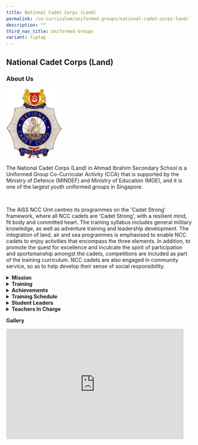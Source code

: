 ```yaml
---
title: National Cadet Corps (Land)
permalink: /co-curriculum/uniformed-groups/national-cadet-corps-land/
description: ""
third_nav_title: Uniformed Groups
variant: tiptap
---
```

<h2>National Cadet Corps (Land)</h2>
<h3>About Us<br></h3>
<div class="isomer-image-wrapper">
<img style="width: 30%;" height="auto" width="100%" alt="" src="/images/ncclogo.jpg">
</div>
<p>The National Cadet Corps (Land) in Ahmad Ibrahim Secondary School is a
Uniformed Group Co-Curricular Activity (CCA) that is supported by the Ministry
of Defence (MINDEF) and Ministry of Education (MOE), and it is one of the
largest youth uniformed groups in Singapore.</p>
<p>
<br>
</p>
<p>The AISS NCC Unit centres its programmes on the 'Cadet Strong' framework,
where all NCC cadets are 'Cadet Strong', with a resilient mind, fit body
and committed heart. The training syllabus includes general military knowledge,
as well as adventure training and leadership development. The integration
of land, air and sea programmes is emphasised to enable NCC cadets to enjoy
activities that encompass the three elements. In addition, to promote the
quest for excellence and inculcate the spirit of participation and sportsmanship
amongst the cadets, competitions are included as part of the training curriculum.
NCC cadets are also engaged in community service, so as to help develop
their sense of social responsibility.</p>
<p></p>
<div data-type="detailGroup" class="isomer-accordion-group isomer-accordion isomer-accordion-white">
<details class="isomer-details">
<summary><strong>Mission</strong>
</summary>
<div data-type="detailsContent" class="isomer-details-content">
<p>To Nurture Inspiring Leaders and Committed Citizens through Fun, Adventurous
and Military-related Activities</p>
</div>
</details>
</div>
<div data-type="detailGroup" class="isomer-accordion-group isomer-accordion isomer-accordion-white">
<details class="isomer-details">
<summary><strong>Training</strong>
</summary>
<div data-type="detailsContent" class="isomer-details-content">
<p>Our trainings consist of classroom lessons, individual field craft lessons
(IFC), Precision Drill Squad (PDS) and/or Free-style Drill (FSD) trainings,
physical training and sports and games. Annual camps, such as the Leadership
camp and Unit camp are designed to allow for student ownership over their
training activities and to develop the leadership competencies of the cadets.
<br>
<br>Apart from our school activities, we leverage on the activities conducted
by HQ NCC as well – such as Camp FORGE for the Junior Cadets, Camp STEEL
for the Senior Cadets and the Specialist Course for the Cadet Leaders.
Other key programmes include the Air-Rifle experiential shooting experiences
for the Senior Cadets to prepare them for their live range shooting experience
as Cadet Leaders. Immersive overseas exposure and experiential opportunities
are given to cadets who demonstrate outstanding commitment and dedication
to the corps.</p>
</div>
</details>
</div>
<div data-type="detailGroup" class="isomer-accordion-group isomer-accordion isomer-accordion-white">
<details class="isomer-details">
<summary><strong>Achievements</strong>
</summary>
<div data-type="detailsContent" class="isomer-details-content">
<p><strong>Best Unit Competition:<br></strong>** Best Unit Competition: Results
reflect the performance of the previous year.
<br>2011: Gold
<br>2012: Gold
<br>2013: Silver
<br>2014: Silver
<br>2015: Silver
<br>2016: Silver
<br>2017: Gold</p>
<p><strong>Unit Recognition Award:<br></strong>2018: Distinction
<br>2019: Distinction
<br>2020: Distinction
<br>2021: Suspended
<br>2022: Distinction
<br>2023: Distinction</p>
<p><strong>Outstanding Cadet Award:<br></strong>2017: MSG (NCC) MUHAMMAD
SYAFIQ BIN HANISS
<br>2018: MSG (NCC) RAVICHANDRAN DHARANI
<br>2019: MSG (NCC) HOE JOTHAM
<br>2020: MSG (NCC) SATHIAH ELAMARAN
<br>2021: MSG (NCC) AZRAEI SHAHRIEZAL BIN JAMIL</p>
</div>
</details>
</div>
<div data-type="detailGroup" class="isomer-accordion-group isomer-accordion isomer-accordion-white">
<details class="isomer-details">
<summary><strong>Training Schedule</strong>
</summary>
<div data-type="detailsContent" class="isomer-details-content">
<p><strong>Wednesday<br></strong>3.30 - 5.30 PM</p>
<p><strong>Friday<br></strong>2.30 - 5.30 PM (No Training on Friday, 16 Aug,
23 Aug, 30 Aug)</p>
<p>(Training sessions by HQ will be updated once details are released)</p>
</div>
</details>
</div>
<div data-type="detailGroup" class="isomer-accordion-group isomer-accordion isomer-accordion-white">
<details class="isomer-details">
<summary><strong>Student Leaders</strong>
</summary>
<div data-type="detailsContent" class="isomer-details-content">
<p><strong>Unit Sergeant Major:<br></strong>MSG (NCC) KEEGAN TAN WEIJIE</p>
<p><strong>Assistant Unit Sergeant Major:<br></strong>MSG (NCC) MUHAMMAD
DANISH DAMIEN BIN ABDULLAH</p>
<p><strong>Company Sergeant Major (Junior Cadets):<br></strong>SSG (NCC)
NAMEEN S/O MAGESH</p>
<p><strong>Company Sergeant Major (Senior Cadets):<br></strong>SSG (NCC)
HANIS BIN JEPRI</p>
<p><strong>Company Sergeant Major (Cadet Leaders):<br></strong>SSG (NCC)
KUAN SENG YUAN;</p>
<p><strong>Assistant Company Sergeant Major (Junior Cadets):<br></strong>2SG
(NCC) S PONETHN S/O SUDESH
<br>3SG (NCC) VIJAY GOVINDARAJ VIMAL RAJn</p>
<p><strong>Assistant Company Sergeant Major (Senior Cadets):<br></strong>3SG
(NCC) ANNADURAI ASWINRAM
<br>3SG (NCC) SARAVANAN SHENBAGA VASIKARAN</p>
<p><strong>Assistant Company Sergeant Major (Cadet Leaders):<br></strong>1SG
(NCC) HENG WEI XUAN
<br>1SG (NCC) PENG YE KAI</p>
<p><strong>Quartermaster:<br></strong>3SG (NCC) ANNADURAI ASWINRAM</p>
<p><strong>Secretary:<br></strong>2SG (NCC) S PONETHN S/O SUDESH</p>
</div>
</details>
</div>
<div data-type="detailGroup" class="isomer-accordion-group isomer-accordion isomer-accordion-white">
<details class="isomer-details">
<summary><strong>Teachers In Charge</strong>
</summary>
<div data-type="detailsContent" class="isomer-details-content">
<p><strong>Miss Nur Syakira Binte Zamri<br>Contact:&nbsp;<a href="mailto:nur_syakira_zamri@moe.edu.sg" rel="noopener noreferrer nofollow" target="">nur_syakira_zamri@moe.edu.sg</a></strong>
</p>
<p>Ms Jennifer Koh Pei Pei
<br>Mr Marcus Lau Shao Yu
<br>Mr Chong Wensheng</p>
</div>
</details>
</div>
<p><strong>Gallery</strong>
</p>
<div class="iframe-wrapper">
<iframe height="299" width="480" allowfullscreen="true" frameborder="0" src="https://docs.google.com/presentation/d/e/2PACX-1vSoev-Z05BRhWLIKCZAgzij5hxPM4T-kk5Ub2LmUwJHym2WRgviTUsUS_-iaGL1tgLrFPwLipWXwGTQ/embed?start=false&amp;loop=false&amp;delayms=5000"></iframe>
</div>
<p></p>
<p></p>